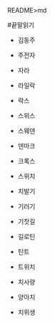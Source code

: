 README>md

#끝말읽기
- 김동주

- 주전자

- 자라

- 라일락

- 락스

- 스위스

- 스웨덴

- 덴마크

- 크록스

- 스위치

- 치발기

- 기러기

- 기찻길

- 길로틴

- 틴트

- 트위치

- 치사량

- 양아치

- 치위생